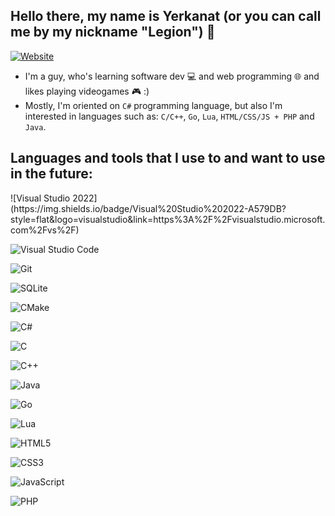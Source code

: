 ## Hello there, my name is Yerkanat (or you can call me by my nickname "Legion") 👋

[![Website](https://img.shields.io/website?label=legion2809.github.io&style=for-the-badge&url=https%3A%2F%2Flegion2809.github.io)](https://legion2809.github.io)

- I'm a guy, who's learning software dev :computer: and web programming :globe_with_meridians: and likes playing videogames :video_game: :)
- Mostly, I'm oriented on `C#` programming language, but also I'm interested in languages such as: `C/C++`, `Go`, `Lua`, `HTML/CSS/JS + PHP` and `Java`.

## Languages and tools that I use to and want to use in the future:
<p align="left">
  ![Visual Studio 2022](https://img.shields.io/badge/Visual%20Studio%202022-A579DB?style=flat&logo=visualstudio&link=https%3A%2F%2Fvisualstudio.microsoft.com%2Fvs%2F)

  ![Visual Studio Code](https://img.shields.io/badge/Visual%20Studio%20Code-0078D7?style=flat&logo=visualstudiocode&link=https%3A%2F%2Fcode.visualstudio.com)

  ![Git](https://img.shields.io/badge/Git-6383BB?style=flat&logo=git&logoColor=white&link=https%3A%2F%2Fgit-scm.com)

  ![SQLite](https://img.shields.io/badge/SQLite-0F80CC?style=flat&logo=sqlite&link=https%3A%2F%2Fwww.sqlite.org)

  ![CMake](https://img.shields.io/badge/CMake-064F8C?style=flat&logo=cmake&link=https%3A%2F%2Fcmake.org)

  ![C#](https://img.shields.io/badge/C%23-purple?style=flat&logo=csharp&link=https%3A%2F%2Fdotnet.microsoft.com%2Fen-us%2Flanguages%2Fcsharp)

  ![C](https://img.shields.io/badge/-C-5E97D0?style=flat&logo=c)

  ![C++](https://img.shields.io/badge/C%2B%2B-00599C?style=flat&logo=cplusplus&link=https%3A%2F%2Fisocpp.org)

  ![Java](https://img.shields.io/badge/Java-ED8B00?style=flat&logo=openjdk&logoColor=white&link=https%3A%2F%2Fwww.java.com%2Fen%2F)

  ![Go](https://img.shields.io/badge/Go-black?style=flat&logo=go&logoColor=white&link=https%3A%2F%2Fgo.dev)

  ![Lua](https://img.shields.io/badge/Lua-00007D?style=flat&logo=lua&link=https%3A%2F%2Flua.org)

  ![HTML5](https://img.shields.io/badge/-HTML5-E34F26?style=flat&logo=html5&logoColor=white&link=https%3A%2F%2Fhtml5.org)
  
  ![CSS3](https://img.shields.io/badge/-CSS3-1572B6?style=flat&logo=css3&link=https%3A%2F%2Fwww.w3.org%2FStyle%2FCSS%2FOverview.en.html)

  ![JavaScript](https://img.shields.io/badge/-JavaScript-black?style=flat-square&logo=javascript&link=https%3A%2F%2Fjavascript.com)

  ![PHP](https://img.shields.io/badge/PHP-6383BB?style=flat&logo=php&logoColor=white&link=https%3A%2F%2Fphp.net)
  
</p>
